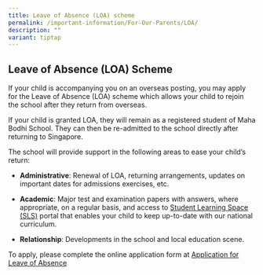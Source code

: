 ```yaml
---
title: Leave of Absence (LOA) scheme
permalink: /important-information/For-Our-Parents/LOA/
description: ""
variant: tiptap
---
```

<h2>Leave of Absence (LOA) Scheme</h2>
<p>If your child is accompanying you on an overseas posting, you may apply
for the Leave of Absence (LOA) scheme which allows your child to rejoin
the school after they return from overseas.</p>
<p>If your child is granted LOA, they will remain as a registered student
of Maha Bodhi School. They can then be re-admitted to the school directly
after returning to Singapore.</p>
<p>The school will provide support in the following areas to ease your child’s&nbsp;
return:</p>
<ul data-tight="true" class="tight">
<li>
<p><strong>Administrative</strong>: Renewal of LOA, returning arrangements,
updates on important dates for admissions exercises, etc.</p>
</li>
<li>
<p><strong>Academic</strong>: Major test and examination papers with answers,
where appropriate, on a regular basis, and access to&nbsp;<a href="https://www.moe.gov.sg/education-in-sg/student-learning-space" rel="noopener noreferrer nofollow" target="_blank">Student Learning Space (SLS)</a>&nbsp;portal
that enables your child to keep up-to-date with our national curriculum.</p>
</li>
<li>
<p><strong>Relationship</strong>: Developments in the school and local education
scene.</p>
</li>
</ul>
<p>To apply, please complete the online application form at <a href="https://go.gov.sg/mbs-leaveofabsence" rel="noopener noreferrer nofollow" target="_blank">Application for Leave of Absence</a>
</p>